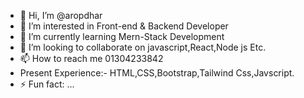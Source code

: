 - 👋 Hi, I’m @aropdhar
- 👀 I’m interested in Front-end & Backend Developer
- 🌱 I’m currently learning Mern-Stack Development
- 💞️ I’m looking to collaborate on javascript,React,Node js Etc.
- 📫 How to reach me 01304233842
- Present Experience:- HTML,CSS,Bootstrap,Tailwind Css,Javscript. 
- ⚡ Fun fact: ...

<!---
aropdhar/aropdhar is a ✨ special ✨ repository because its `README.md` (this file) appears on your GitHub profile.
You can click the Preview link to take a look at your changes.
--->
